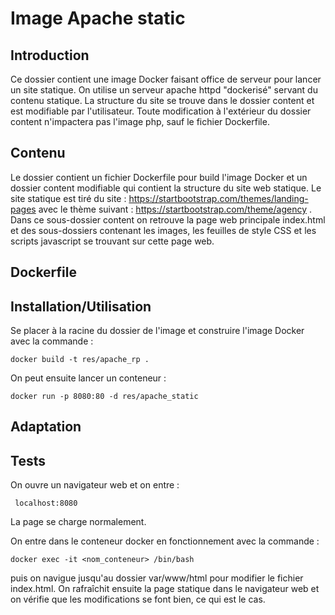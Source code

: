 # Image Apache static

## Introduction 

Ce dossier contient une image Docker faisant office de serveur pour lancer un site statique. On utilise un serveur apache httpd "dockerisé" servant du contenu statique. La structure du site se trouve dans le dossier content et est modifiable par l'utilisateur. Toute modification à l'extérieur du dossier content n'impactera pas l'image php, sauf le fichier Dockerfile.  

## Contenu

Le dossier contient un fichier Dockerfile pour build l'image Docker et un dossier content modifiable qui contient la structure du site web statique. Le site statique est tiré du site : https://startbootstrap.com/themes/landing-pages avec le thème suivant : https://startbootstrap.com/theme/agency . 
 Dans ce sous-dossier content on retrouve la page web principale index.html et des sous-dossiers contenant les images, les feuilles de style CSS et les scripts javascript se trouvant sur cette page web. 

 ## Dockerfile



## Installation/Utilisation

Se placer à la racine du dossier de l'image et construire l'image Docker  avec la commande :

`docker build -t res/apache_rp .` 

On peut ensuite lancer un conteneur :

```docker run -p 8080:80 -d res/apache_static```

## Adaptation



## Tests

On ouvre un navigateur web et on entre :

``` localhost:8080``` 

La page se charge normalement. 

On entre dans le conteneur docker en fonctionnement  avec la commande :

```docker exec -it <nom_conteneur> /bin/bash```

puis on navigue jusqu'au dossier var/www/html pour modifier le fichier index.html. On rafraîchit ensuite la page statique dans le navigateur web et on vérifie que les modifications se font bien, ce qui est le cas. 

